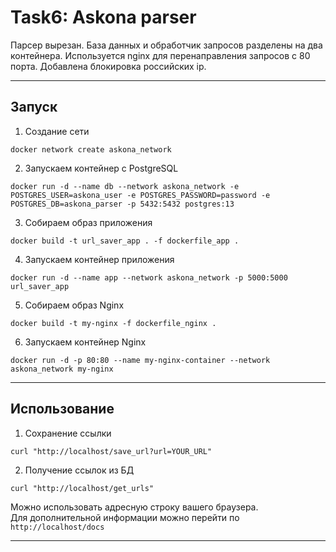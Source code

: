 # Task6: Askona parser
Парсер вырезан. База данных и обработчик запросов разделены на два контейнера. Используется nginx для перенаправления запросов с 80 порта. Добавлена блокировка российских ip.

---
## Запуск
 1. Создание сети
  ```
  docker network create askona_network
  ```
 2. Запускаем контейнер с PostgreSQL
  ```
  docker run -d --name db --network askona_network -e POSTGRES_USER=askona_user -e POSTGRES_PASSWORD=password -e POSTGRES_DB=askona_parser -p 5432:5432 postgres:13
  ```
 3. Собираем образ приложения
  ```
  docker build -t url_saver_app . -f dockerfile_app .
  ```
 4. Запускаем контейнер приложения
  ```
  docker run -d --name app --network askona_network -p 5000:5000 url_saver_app
  ```
 5. Собираем образ Nginx
  ```
  docker build -t my-nginx -f dockerfile_nginx . 
  ```
 6. Запускаем контейнер Nginx
  ```
  docker run -d -p 80:80 --name my-nginx-container --network askona_network my-nginx
  ``` 

---
## Использование
 1. Сохранение ссылки
  ```
  curl "http://localhost/save_url?url=YOUR_URL"
  ```
 2. Получение ссылок из БД
  ```
  curl "http://localhost/get_urls"
  ```  

 Можно использовать адресную строку вашего браузера.  
 Для дополнительной информации можно перейти по `http://localhost/docs`

---